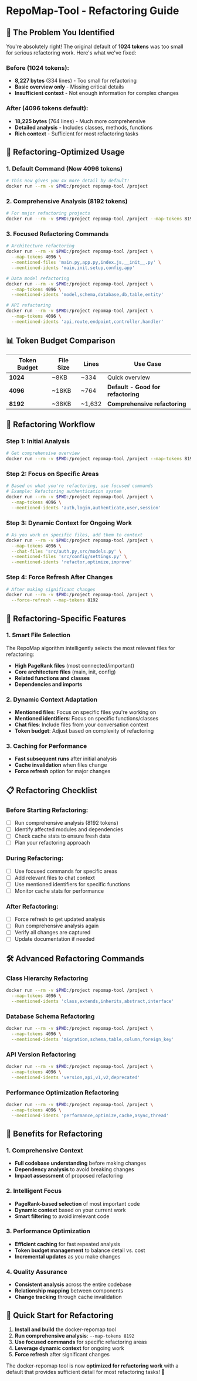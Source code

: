 # RepoMap-Tool - Refactoring Guide

## 🎯 **The Problem You Identified**

You're absolutely right! The original default of **1024 tokens** was too small for serious refactoring work. Here's what we've fixed:

### **Before (1024 tokens):**
- **8,227 bytes** (334 lines) - Too small for refactoring
- **Basic overview only** - Missing critical details
- **Insufficient context** - Not enough information for complex changes

### **After (4096 tokens default):**
- **18,225 bytes** (764 lines) - Much more comprehensive
- **Detailed analysis** - Includes classes, methods, functions
- **Rich context** - Sufficient for most refactoring tasks

## 🚀 **Refactoring-Optimized Usage**

### **1. Default Command (Now 4096 tokens)**
```bash
# This now gives you 4x more detail by default!
docker run --rm -v $PWD:/project repomap-tool /project
```

### **2. Comprehensive Analysis (8192 tokens)**
```bash
# For major refactoring projects
docker run --rm -v $PWD:/project repomap-tool /project --map-tokens 8192
```

### **3. Focused Refactoring Commands**
```bash
# Architecture refactoring
docker run --rm -v $PWD:/project repomap-tool /project \
  --map-tokens 4096 \
  --mentioned-files 'main.py,app.py,index.js,__init__.py' \
  --mentioned-idents 'main,init,setup,config,app'

# Data model refactoring
docker run --rm -v $PWD:/project repomap-tool /project \
  --map-tokens 4096 \
  --mentioned-idents 'model,schema,database,db,table,entity'

# API refactoring
docker run --rm -v $PWD:/project repomap-tool /project \
  --map-tokens 4096 \
  --mentioned-idents 'api,route,endpoint,controller,handler'
```

## 📊 **Token Budget Comparison**

| Token Budget | File Size | Lines | Use Case |
|-------------|-----------|-------|----------|
| **1024** | ~8KB | ~334 | Quick overview |
| **4096** | ~18KB | ~764 | **Default - Good for refactoring** |
| **8192** | ~38KB | ~1,632 | **Comprehensive refactoring** |

## 🔧 **Refactoring Workflow**

### **Step 1: Initial Analysis**
```bash
# Get comprehensive overview
docker run --rm -v $PWD:/project repomap-tool /project --map-tokens 8192
```

### **Step 2: Focus on Specific Areas**
```bash
# Based on what you're refactoring, use focused commands
# Example: Refactoring authentication system
docker run --rm -v $PWD:/project repomap-tool /project \
  --map-tokens 4096 \
  --mentioned-idents 'auth,login,authenticate,user,session'
```

### **Step 3: Dynamic Context for Ongoing Work**
```bash
# As you work on specific files, add them to context
docker run --rm -v $PWD:/project repomap-tool /project \
  --map-tokens 4096 \
  --chat-files 'src/auth.py,src/models.py' \
  --mentioned-files 'src/config/settings.py' \
  --mentioned-idents 'refactor,optimize,improve'
```

### **Step 4: Force Refresh After Changes**
```bash
# After making significant changes
docker run --rm -v $PWD:/project repomap-tool /project \
  --force-refresh --map-tokens 8192
```

## 🎯 **Refactoring-Specific Features**

### **1. Smart File Selection**
The RepoMap algorithm intelligently selects the most relevant files for refactoring:
- **High PageRank files** (most connected/important)
- **Core architecture files** (main, init, config)
- **Related functions and classes**
- **Dependencies and imports**

### **2. Dynamic Context Adaptation**
- **Mentioned files**: Focus on specific files you're working on
- **Mentioned identifiers**: Focus on specific functions/classes
- **Chat files**: Include files from your conversation context
- **Token budget**: Adjust based on complexity of refactoring

### **3. Caching for Performance**
- **Fast subsequent runs** after initial analysis
- **Cache invalidation** when files change
- **Force refresh** option for major changes

## 📋 **Refactoring Checklist**

### **Before Starting Refactoring:**
- [ ] Run comprehensive analysis (8192 tokens)
- [ ] Identify affected modules and dependencies
- [ ] Check cache stats to ensure fresh data
- [ ] Plan your refactoring approach

### **During Refactoring:**
- [ ] Use focused commands for specific areas
- [ ] Add relevant files to chat context
- [ ] Use mentioned identifiers for specific functions
- [ ] Monitor cache stats for performance

### **After Refactoring:**
- [ ] Force refresh to get updated analysis
- [ ] Run comprehensive analysis again
- [ ] Verify all changes are captured
- [ ] Update documentation if needed

## 🛠 **Advanced Refactoring Commands**

### **Class Hierarchy Refactoring**
```bash
docker run --rm -v $PWD:/project repomap-tool /project \
  --map-tokens 4096 \
  --mentioned-idents 'class,extends,inherits,abstract,interface'
```

### **Database Schema Refactoring**
```bash
docker run --rm -v $PWD:/project repomap-tool /project \
  --map-tokens 4096 \
  --mentioned-idents 'migration,schema,table,column,foreign_key'
```

### **API Version Refactoring**
```bash
docker run --rm -v $PWD:/project repomap-tool /project \
  --map-tokens 4096 \
  --mentioned-idents 'version,api,v1,v2,deprecated'
```

### **Performance Optimization Refactoring**
```bash
docker run --rm -v $PWD:/project repomap-tool /project \
  --map-tokens 4096 \
  --mentioned-idents 'performance,optimize,cache,async,thread'
```

## 🎉 **Benefits for Refactoring**

### **1. Comprehensive Context**
- **Full codebase understanding** before making changes
- **Dependency analysis** to avoid breaking changes
- **Impact assessment** of proposed refactoring

### **2. Intelligent Focus**
- **PageRank-based selection** of most important code
- **Dynamic context** based on your current work
- **Smart filtering** to avoid irrelevant code

### **3. Performance Optimization**
- **Efficient caching** for fast repeated analysis
- **Token budget management** to balance detail vs. cost
- **Incremental updates** as you make changes

### **4. Quality Assurance**
- **Consistent analysis** across the entire codebase
- **Relationship mapping** between components
- **Change tracking** through cache invalidation

## 🚀 **Quick Start for Refactoring**

1. **Install and build** the docker-repomap tool
2. **Run comprehensive analysis**: `--map-tokens 8192`
3. **Use focused commands** for specific refactoring areas
4. **Leverage dynamic context** for ongoing work
5. **Force refresh** after significant changes

The docker-repomap tool is now **optimized for refactoring work** with a default that provides sufficient detail for most refactoring tasks! 🎯
